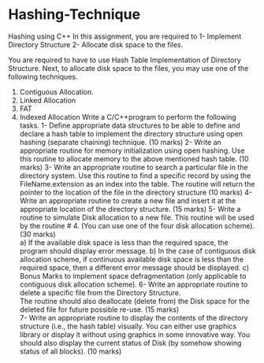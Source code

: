 # Hashing-Technique
Hashing using C++
In this assignment, you are required to 
1-	Implement Directory Structure
2-	Allocate disk space to the files.

You are required to have to use Hash Table Implementation of Directory Structure. Next, to allocate disk space to the files, you may use one of the following techniques.
1.	Contiguous Allocation.
2.	Linked Allocation
3.	FAT
4.	Indexed Allocation
Write a C/C++program to perform the following tasks.
1-	Define appropriate data structures to be able to define and declare a hash table to implement the directory structure using open hashing (separate chaining) technique.	                   (10 marks)
2-	Write an appropriate routine for memory initialization using open hashing. Use this routine to allocate memory to the above mentioned hash table.   		                           (10 marks)
3-	Write an appropriate routine to search a particular file in the directory system. Use this routine to find a specific record by using the FileName.extension as an index into the table. The routine will return the pointer to the location of the file in the directory structure
(10 marks)
4-	Write an appropriate routine to create a new file and insert it at the appropriate location of the directory structure.
 (15 marks)	
5-	Write a routine to simulate Disk allocation to a new file. This routine will be used by the routine # 4. (You can use one of the four disk allocation scheme).			    (30 marks)	
a)	If the available disk space is less than the required space, the program should display error message.
b)	In the case of contiguous disk allocation scheme, if continuous available disk space is less than the required space, then a different error message should be displayed. 
c)	Bonus Marks to implement space defragmentation (only applicable to contiguous disk allocation scheme).
6-	Write an appropriate routine to delete a specific file from the Directory Structure.  
The routine should also deallocate (delete from) the Disk space for the deleted file for future possible re-use. 
(15 marks)	
7-	Write an appropriate routine to display the contents of the directory structure (i.e., the hash table) visually. You can either use graphics library or display it without using graphics in some innovative way. You should also display the current status of Disk (by somehow showing status of all blocks).			                                                                            (10 marks)	
 
